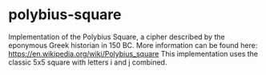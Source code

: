 # polybius-square
Implementation of the Polybius Square, a cipher described by the eponymous Greek historian in 150 BC.
More information can be found here: https://en.wikipedia.org/wiki/Polybius_square
This implementation uses the classic 5x5 square with letters i and j combined.
